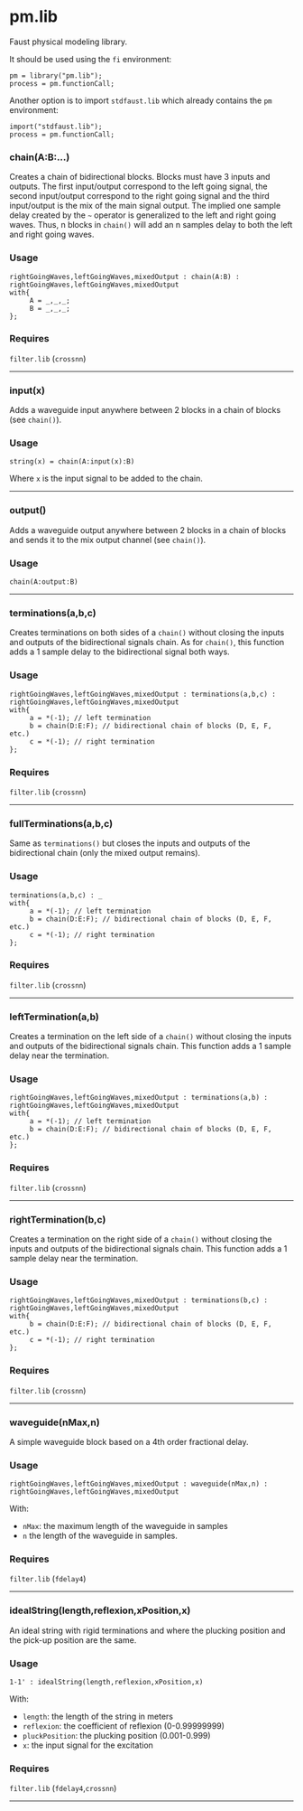 
# pm.lib 
Faust physical modeling library.

It should be used using the `fi` environment:

```
pm = library("pm.lib");
process = pm.functionCall;
```

Another option is to import `stdfaust.lib` which already contains the `pm`
environment:

```
import("stdfaust.lib");
process = pm.functionCall;
```

### chain(A:B:...)
Creates a chain of bidirectional blocks. 
Blocks must have 3 inputs and outputs. The first input/output correspond to the left 
going signal, the second input/output correspond to the right going signal and the 
third input/output is the mix of the main signal output. The implied one sample delay
created by the `~` operator is generalized to the left and right going waves. Thus, n
blocks in `chain()` will add an n samples delay to both the left and right going waves.
### Usage
```
rightGoingWaves,leftGoingWaves,mixedOutput : chain(A:B) : rightGoingWaves,leftGoingWaves,mixedOutput
with{
     A = _,_,_;
     B = _,_,_;
};
```
### Requires
`filter.lib` (`crossnn`)

---


### input(x)
Adds a waveguide input anywhere between 2 blocks in a chain of blocks (see `chain()`).
### Usage
```
string(x) = chain(A:input(x):B)
```
Where `x` is the input signal to be added to the chain. 

---


### output()
Adds a waveguide output anywhere between 2 blocks in a chain of blocks and sends it 
to the mix output channel (see `chain()`).
### Usage
```
chain(A:output:B)
```

---


### terminations(a,b,c)
Creates terminations on both sides of a `chain()` without closing the inputs and 
outputs of the bidirectional signals chain. As for `chain()`, this function adds a 1
sample delay to the bidirectional signal both ways.
### Usage
```
rightGoingWaves,leftGoingWaves,mixedOutput : terminations(a,b,c) : rightGoingWaves,leftGoingWaves,mixedOutput
with{
     a = *(-1); // left termination
     b = chain(D:E:F); // bidirectional chain of blocks (D, E, F, etc.)
     c = *(-1); // right termination
};
```  
### Requires
`filter.lib` (`crossnn`)

---


### fullTerminations(a,b,c)
Same as `terminations()` but closes the inputs and outputs of the bidirectional chain
(only the mixed output remains).
### Usage
```
terminations(a,b,c) : _
with{
     a = *(-1); // left termination
     b = chain(D:E:F); // bidirectional chain of blocks (D, E, F, etc.)
     c = *(-1); // right termination
};
```  
### Requires
`filter.lib` (`crossnn`)

---


### leftTermination(a,b)
Creates a termination on the left side of a `chain()` without closing the inputs and 
outputs of the bidirectional signals chain. This function adds a 1 sample delay near
the termination.
### Usage
```
rightGoingWaves,leftGoingWaves,mixedOutput : terminations(a,b) : rightGoingWaves,leftGoingWaves,mixedOutput
with{
     a = *(-1); // left termination
     b = chain(D:E:F); // bidirectional chain of blocks (D, E, F, etc.)
};
```  
### Requires
`filter.lib` (`crossnn`)

---


### rightTermination(b,c)
Creates a termination on the right side of a `chain()` without closing the inputs and 
outputs of the bidirectional signals chain. This function adds a 1 sample delay near
the termination.
### Usage
```
rightGoingWaves,leftGoingWaves,mixedOutput : terminations(b,c) : rightGoingWaves,leftGoingWaves,mixedOutput
with{
     b = chain(D:E:F); // bidirectional chain of blocks (D, E, F, etc.)
     c = *(-1); // right termination
};
```  
### Requires
`filter.lib` (`crossnn`)

---


### waveguide(nMax,n)
A simple waveguide block based on a 4th order fractional delay.
### Usage
```
rightGoingWaves,leftGoingWaves,mixedOutput : waveguide(nMax,n) : rightGoingWaves,leftGoingWaves,mixedOutput
```
With: 
* `nMax`: the maximum length of the waveguide in samples
* `n` the length of the waveguide in samples. 
### Requires
`filter.lib` (`fdelay4`)

---


### idealString(length,reflexion,xPosition,x)
An ideal string with rigid terminations and where the plucking position and the 
pick-up position are the same. 
### Usage
```
1-1' : idealString(length,reflexion,xPosition,x)
```
With:
* `length`: the length of the string in meters
* `reflexion`: the coefficient of reflexion (0-0.99999999)
* `pluckPosition`: the plucking position (0.001-0.999)
* `x`: the input signal for the excitation
### Requires
`filter.lib` (`fdelay4`,`crossnn`)

---

